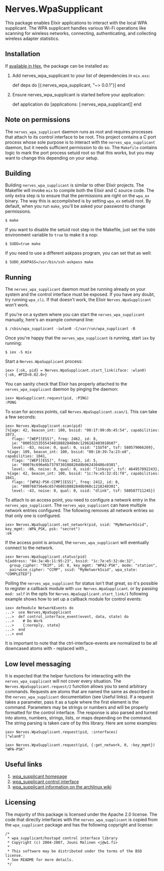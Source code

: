 # Nerves.WpaSupplicant

This package enables Elixir applications to interact with the local WPA
supplicant. The WPA supplicant handles various Wi-Fi operations like scanning
for wireless networks, connecting, authenticating, and collecting wireless
adapter statistics.

## Installation

If [available in Hex](https://hex.pm/docs/publish), the package can be installed as:

  1. Add nerves_wpa_supplicant to your list of dependencies in `mix.exs`:

        def deps do
          [{:nerves_wpa_supplicant, "~> 0.0.1"}]
        end

  2. Ensure nerves_wpa_supplicant is started before your application:

        def application do
          [applications: [:nerves_wpa_supplicant]]
        end


## Note on permissions

The `nerves_wpa_supplicant` daemon runs as root and requires processes that attach to
its control interface to be root. This project contains a C port process whose
sole purpose is to interact with the `nerves_wpa_supplicant` daemon, but it needs
sufficient permission to do so. The `Makefile` contains logic to mark the port
process setuid root so that this works, but you may want to change this
depending on your setup.

## Building

Building `nerves_wpa_supplicant` is similar to other Elixir projects. The Makefile
will invoke `mix` to compile both the Elixir and C source code. The only extra
step is to ensure that the permissions are right on the `wpa_ex` binary. The
way this is accomplished is by setting `wpa_ex` setuid root. By default, when
you run `make`, you'll be asked your password to change permissions.

    $ make

If you want to disable the setuid root step in the Makefile, just set the `SUDO`
environment variable to `true` to make it a nop:

    $ SUDO=true make

If you need to use a different askpass program, you can set that as well:

    $ SUDO_ASKPASS=/usr/bin/ssh-askpass make

## Running

The `nerves_wpa_supplicant` daemon must be running already on your system and the control
interface must be exposed. If you have any doubt, try running `wpa_cli`. If that
doesn't work, the Elixir `Nerves.WpaSupplicant` won't work.

If you're on a system where you can start the `nerves_wpa_supplicant` manually, here's
an example command line:

    $ /sbin/wpa_supplicant -iwlan0 -C/var/run/wpa_supplicant -B

Once you're happy that the `nerves_wpa_supplicant` is running, start `iex` by running:

    $ iex -S mix

Start a `Nerves.WpaSupplicant` process:

    iex> {:ok, pid} = Nerves.WpaSupplicant.start_link(iface: :wlan0)
    {:ok, #PID<0.82.0>}

You can sanity check that Elixir has properly attached to the `nerves_wpa_supplicant`
daemon by pinging the daemon:

    iex> WpaSupplicant.request(pid, :PING)
    :PONG

To scan for access points, call `Nerves.WpaSupplicant.scan/1`. This can take a few
seconds:

    iex> Nerves.WpaSupplicant.scan(pid)
    [%{age: 42, beacon_int: 100, bssid: "00:1f:90:db:45:54", capabilities: 1073,
       flags: "[WEP][ESS]", freq: 2462, id: 8,
       ie: "00053153555434010882848b0c1296182403010b07",
       level: -83, noise: 0, qual: 0, ssid: "1SUT4", tsf: 580579066269},
     %{age: 109, beacon_int: 100, bssid: "00:18:39:7a:23:e8", capabilities: 1041,
       flags: "[WEP][ESS]", freq: 2412, id: 5,
       ie: "00076c696e6b737973010882848b962430486c0301",
       level: -86, noise: 0, qual: 0, ssid: "linksys", tsf: 464957892243},
     %{age: 42, beacon_int: 100, bssid: "1c:7e:e5:32:d1:f8", capabilities: 1041,
       flags: "[WPA2-PSK-CCMP][ESS]", freq: 2412, id: 0,
       ie: "000768756e6c657468010882848b960c1218240301",
       level: -43, noise: 0, qual: 0, ssid: "dlink", tsf: 580587711245}]

To attach to an access point, you need to configure a network entry in the
`nerves_wpa_supplicant`. The `nerves_wpa_supplicant` can have multiple network entries
configured. The following removes all network entries so that only one is
configured.

    iex> Nerves.WpaSupplicant.set_network(pid, ssid: "MyNetworkSsid", key_mgmt: :WPA_PSK, psk: "secret")
    :ok


If the access point is around, the `nerves_wpa_supplicant` will eventually connect to
the network.

    iex> Nerves.WpaSupplicant.status(pid)
    %{address: "84:3a:4b:11:95:23", bssid: "1c:7e:e5:32:de:32",
      group_cipher: "TKIP", id: 0, key_mgmt: "WPA2-PSK", mode: "station",
      pairwise_cipher: "CCMP", ssid: "MyNetworkSsid", wpa_state: "COMPLETED"}

Polling the `nerves_wpa_supplicant` for status isn't that great, so it's possible to
register a callback module with `use Nerves.WpaSupplicant`. or by passing `mod: self` in the opts for `Nerves.WpaSupplicant.start_link/1`
following example shows how to set up a callback module for control events:

    iex> defmodule NetworkEvents do
    ...>  use Nerves,WpaSupplicant
    ...>  def control_interface_event(event, data, state) do
    ...>    # Do Work
    ...>    {:noreply, state}
    ...>  end
    ...> end

It is important to note that the ctrl-interface-events are normalized to be all downcased atoms with - replaced with _

## Low level messaging

It is expected that the helper functions for interacting with the `nerves_wpa_supplicant`
will not cover every situation. The `Nerves.WpaSupplicant.request/2` function allows
you to send arbitrary commands. Requests are atoms that are named the same as
described in the `nerves_wpa_supplicant` documentation (see Useful links). If a request
takes a parameter, pass it as a tuple where the first element is the command.
Parameters may be strings or numbers and will be properly formatted for the
control interface. The response is also parsed and turned into atoms, numbers,
strings, lists, or maps depending on the command. The string parsing is taken
care of by this library. Here are some examples:

    iex> Nerves.WpaSupplicant.request(pid, :interfaces)
    ["wlan0"]

    iex> Nerves.WpaSupplicant.request(pid, {:get_network, 0, :key_mgmt})
    "WPA-PSK"

## Useful links

  1. [wpa_supplicant homepage](http://w1.fi/wpa_supplicant/)
  2. [wpa_supplicant control interface](http://w1.fi/wpa_supplicant/devel/ctrl_iface_page.html)
  3. [wpa_supplicant information on the archlinux wiki](https://wiki.archlinux.org/index.php/Wpa_supplicant)

## Licensing

The majority of this package is licensed under the Apache 2.0 license. The code
that directly interfaces with the `nerves_wpa_supplicant` is copied from the
`wpa_supplicant` package and has the following copyright and license:

```
/*
 * wpa_supplicant/hostapd control interface library
 * Copyright (c) 2004-2007, Jouni Malinen <j@w1.fi>
 *
 * This software may be distributed under the terms of the BSD license.
 * See README for more details.
 */
```
